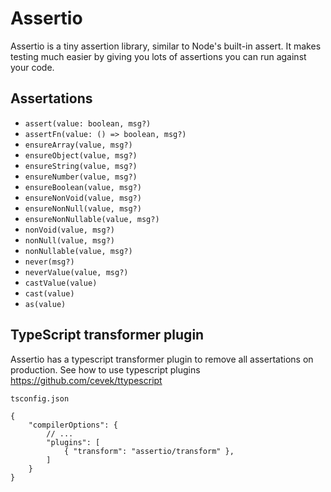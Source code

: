 # Assertio
Assertio is a tiny assertion library, similar to Node's built-in assert. 
It makes testing much easier by giving you lots of assertions you can run against your code.


## Assertations
* `assert(value: boolean, msg?)`
* `assertFn(value: () => boolean, msg?)`
* `ensureArray(value, msg?)`
* `ensureObject(value, msg?)`
* `ensureString(value, msg?)`
* `ensureNumber(value, msg?)`
* `ensureBoolean(value, msg?)`
* `ensureNonVoid(value, msg?)`
* `ensureNonNull(value, msg?)`
* `ensureNonNullable(value, msg?)`
* `nonVoid(value, msg?)`
* `nonNull(value, msg?)`
* `nonNullable(value, msg?)`
* `never(msg?)`
* `neverValue(value, msg?)`
* `castValue(value)`
* `cast(value)`
* `as(value)`


## TypeScript transformer plugin
Assertio has a typescript transformer plugin to remove all assertations on production. 
See how to use typescript plugins https://github.com/cevek/ttypescript

`tsconfig.json`
```
{
    "compilerOptions": {
        // ...
        "plugins": [
            { "transform": "assertio/transform" },
        ]
    }
}
```
